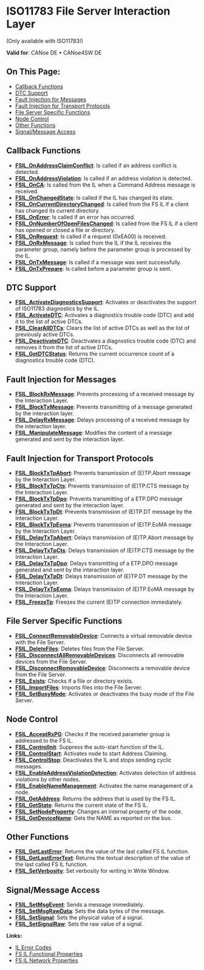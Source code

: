 # ISO11783 File Server Interaction Layer

(Only available with ISO11783!)

**Valid for**: CANoe DE • CANoe4SW DE

## On This Page:

- [Callback Functions](#Callback)
- [DTC Support](#DiagnosticFunctions)
- [Fault Injection for Messages](#FaultInjection)
- [Fault Injection for Transport Protocols](#FaultInjectionTP)
- [File Server Specific Functions](#FileServerSpecific)
- [Node Control](#Node)
- [Other Functions](#Other)
- [Signal/Message Access](#Signal/M)

## Callback Functions

- **[FSIL_OnAddressClaimConflict](Functions/CAPLfunctionIso11783FSILOnAddressClaimConflict.md)**: Is called if an address conflict is detected.
- **[FSIL_OnAddressViolation](Functions/CAPLfunctionIso11783FSILOnAddressViolation.md)**: Is called if an address violation is detected.
- **[FSIL_OnCA](Functions/CAPLfunctionIso11783FSILOnCA.md)**: Is called from the IL when a Command Address message is received.
- **[FSIL_OnChangedState](Functions/CAPLfunctionIso11783FSILOnChangedState.md)**: Is called if the IL has changed its state.
- **[FSIL_OnCurrentDirectoryChanged](Functions/CAPLfunctionIso11783FSILOnCurrentDirectoryChanged.md)**: Is called from the FS IL if a client has changed its current directory.
- **[FSIL_OnError](Functions/CAPLfunctionIso11783FSILOnError.md)**: Is called if an error has occurred.
- **[FSIL_OnNumberOfOpenFilesChanged](Functions/CAPLfunctionIso11783FSILOnNumberOfOpenFilesChanged.md)**: Is called from the FS IL if a client has opened or closed a file or directory.
- **[FSIL_OnRequest](Functions/CAPLfunctionIso11783FSILOnRequest.md)**: Is called if a request (0xEA00) is received.
- **[FSIL_OnRxMessage](Functions/CAPLfunctionIso11783FSILOnRxMessage.md)**: Is called from the IL if the IL receives the parameter group, namely before the parameter group is processed by the IL.
- **[FSIL_OnTxMessage](Functions/CAPLfunctionIso11783FSILOnTxMessage.md)**: Is called if a message was sent successfully.
- **[FSIL_OnTxPrepare](Functions/CAPLfunctionIso11783FSILOnTxPrepare.md)**: Is called before a parameter group is sent.

## DTC Support

- **[FSIL_ActivateDiagnosticsSupport](Functions/CAPLfunctionIso11783FSILActivateDiagnosticsSupport.md)**: Activates or deactivates the support of ISO11783 diagnostics by the IL.
- **[FSIL_ActivateDTC](Functions/CAPLfunctionIso11783FSILActivateDTC.md)**: Activates a diagnostics trouble code (DTC) and add it to the list of active DTCs.
- **[FSIL_ClearAllDTCs](Functions/CAPLfunctionIso11783FSILClearAllDTCs.md)**: Clears the list of active DTCs as well as the list of previously active DTCs.
- **[FSIL_DeactivateDTC](Functions/CAPLfunctionIso11783FSILDeactivateDTC.md)**: Deactivates a diagnostics trouble code (DTC) and removes it from the list of active DTCs.
- **[FSIL_GetDTCStatus](Functions/CAPLfunctionIso11783FSILGetDTCStatus.md)**: Returns the current occurrence count of a diagnostics trouble code (DTC).

## Fault Injection for Messages

- **[FSIL_BlockRxMessage](Functions/CAPLfunctionIso11783FSILBlockRxMessage.md)**: Prevents processing of a received message by the Interaction Layer.
- **[FSIL_BlockTxMessage](Functions/CAPLfunctionIso11783FSILBlockTxMessage.md)**: Prevents transmitting of a message generated by the interaction layer.
- **[FSIL_DelayRxMessage](Functions/CAPLfunctionIso11783FSILDelayRxMessage.md)**: Delays processing of a received message by the interaction layer.
- **[FSIL_ManipulateMessage](Functions/CAPLfunctionIso11783FSILManipulateMessage.md)**: Modifies the content of a message generated and sent by the interaction layer.

## Fault Injection for Transport Protocols

- **[FSIL_BlockTxTpAbort](Functions/CAPLfunctionIso11783FSILBlockTxTpAbort.md)**: Prevents transmission of (E)TP.Abort message by the Interaction Layer.
- **[FSIL_BlockTxTpCts](Functions/CAPLfunctionIso11783FSILBlockTxTpCts.md)**: Prevents transmission of (E)TP.CTS message by the Interaction Layer.
- **[FSIL_BlockTxTpDpo](Functions/CAPLfunctionIso11783FSILBlockTxTpDpo.md)**: Prevents transmitting of a ETP.DPO message generated and sent by the interaction layer.
- **[FSIL_BlockTxTpDt](Functions/CAPLfunctionIso11783FSILBlockTxTpDt.md)**: Prevents transmission of (E)TP.DT message by the Interaction Layer.
- **[FSIL_BlockTxTpEoma](Functions/CAPLfunctionIso11783FSILBlockTxTpEoma.md)**: Prevents transmission of (E)TP.EoMA message by the Interaction Layer.
- **[FSIL_DelayTxTpAbort](Functions/CAPLfunctionIso11783FSILDelayTxTpAbort.md)**: Delays transmission of (E)TP.Abort message by the Interaction Layer.
- **[FSIL_DelayTxTpCts](Functions/CAPLfunctionIso11783FSILDelayTxTpCts.md)**: Delays transmission of (E)TP.CTS message by the Interaction Layer.
- **[FSIL_DelayTxTpDpo](Functions/CAPLfunctionIso11783FSILDelayTxTpDpo.md)**: Delays transmitting of a ETP.DPO message generated and sent by the interaction layer.
- **[FSIL_DelayTxTpDt](Functions/CAPLfunctionIso11783FSILDelayTxTpDt.md)**: Delays transmission of (E)TP.DT message by the Interaction Layer.
- **[FSIL_DelayTxTpEoma](Functions/CAPLfunctionIso11783FSILDelayTxTpEoma.md)**: Delays transmission of (E)TP.EoMA message by the Interaction Layer.
- **[FSIL_FreezeTp](Functions/CAPLfunctionIso11783FSILFreezeTp.md)**: Freezes the current (E)TP connection immediately.

## File Server Specific Functions

- **[FSIL_ConnectRemovableDevice](Functions/CAPLfunctionIso11783FSILConnectRemovableDevice.md)**: Connects a virtual removable device with the File Server.
- **[FSIL_DeleteFiles](Functions/CAPLfunctionIso11783FSILDeleteFiles.md)**: Deletes files from the File Server.
- **[FSIL_DisconnectAllRemovableDevices](Functions/CAPLfunctionIso11783FSILDisconnectAllRemovableDevices.md)**: Disconnects all removable devices from the File Server.
- **[FSIL_DisconnectRemovableDevice](Functions/CAPLfunctionIso11783FSILDisconnectRemovableDevice.md)**: Disconnects a removable device from the File Server.
- **[FSIL_Exists](Functions/CAPLfunctionIso11783FSILExists.md)**: Checks if a file or directory exists.
- **[FSIL_ImportFiles](Functions/CAPLfunctionIso11783FSILImportFiles.md)**: Imports files into the File Server.
- **[FSIL_SetBusyMode](Functions/CAPLfunctionIso11783FSILSetBusyMode.md)**: Activates or deactivates the busy mode of the File Server.

## Node Control

- **[FSIL_AcceptRxPG](Functions/CAPLfunctionIso11783FSILAcceptRxPG.md)**: Checks if the received parameter group is addressed to the FS IL.
- **[FSIL_ControlInit](Functions/CAPLfunctionIso11783FSILControlInit.md)**: Suppress the auto-start function of the IL.
- **[FSIL_ControlStart](Functions/CAPLfunctionIso11783FSILControlStart.md)**: Activates node to start Address Claiming.
- **[FSIL_ControlStop](Functions/CAPLfunctionIso11783FSILControlStop.md)**: Deactivates the IL and stops sending cyclic messages.
- **[FSIL_EnableAddressViolationDetection](Functions/CAPLfunctionIso11783FSILEnableAddressViolationDetection.md)**: Activates detection of address violations by other nodes.
- **[FSIL_EnableNameManagement](Functions/CAPLfunctionIso11783FSILEnableNameManagement.md)**: Activates the name management of a node.
- **[FSIL_GetAddress](Functions/CAPLfunctionIso11783FSILGetAddress.md)**: Returns the address that is used by the FS IL.
- **[FSIL_GetState](Functions/CAPLfunctionIso11783FSILGetState.md)**: Returns the current state of the FS IL.
- **[FSIL_SetNodeProperty](Functions/CAPLfunctionIso11783FSILSetNodeProperty.md)**: Changes an internal property of the node.
- **[FSIL_GetDeviceName](Functions/CAPLfunctionIso11783FSILGetDeviceName.md)**: Gets the NAME as reported on the bus.

## Other Functions

- **[FSIL_GetLastError](Functions/CAPLfunctionIso11783FSILGetLastError.md)**: Returns the value of the last called FS IL function.
- **[FSIL_GetLastErrorText](Functions/CAPLfunctionIso11783FSILGetLastErrorText.md)**: Returns the textual description of the value of the last called FS IL function.
- **[FSIL_SetVerbosity](Functions/CAPLfunctionIso11783FSILSetVerbosity.md)**: Set verbosity for writing in Write Window.

## Signal/Message Access

- **[FSIL_SetMsgEvent](Functions/CAPLfunctionIso11783FSILSetMsgEvent.md)**: Sends a message immediately.
- **[FSIL_SetMsgRawData](Functions/CAPLfunctionIso11783FSILSetMsgRawData.md)**: Sets the data bytes of the message.
- **[FSIL_SetSignal](Functions/CAPLfunctionIso11783FSILSetSignal.md)**: Sets the physical value of a signal.
- **[FSIL_SetSignalRaw](Functions/CAPLfunctionIso11783FSILSetSignalRaw.md)**: Sets the raw value of a signal.

**Links:**

- [IL Error Codes](../../CAPLfunctionsISOj1939ErrorCodes.md)
- [FS IL Functional Properties](CAPLfunctionsISOILFSProperties.md)
- [FS IL Network Properties](CAPLfunctionsISOILFSNetworkProperties.md)
